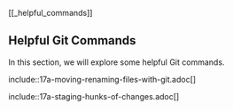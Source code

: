 [[_helpful_commands]]
## Helpful Git Commands

In this section, we will explore some helpful Git commands.

include::17a-moving-renaming-files-with-git.adoc[]

include::17a-staging-hunks-of-changes.adoc[]
